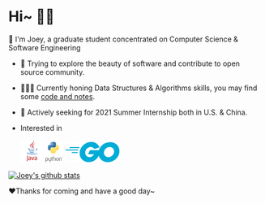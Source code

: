 # Hi~ 👋🏻

📖 I'm Joey, a graduate student concentrated on Computer Science & Software Engineering

- 🌁 Trying to explore the beauty of software and contribute to open source community.

- 👨🏻‍💻 Currently honing Data Structures & Algorithms skills, you may find some [code and notes](https://github.com/joey66666/Codeyard).

- 👀 Actively seeking for 2021 Summer Internship both in U.S. & China.

- Interested in

  <code><img height="45" src="https://github.com/joey66666/joey66666/blob/master/assets/java-1.svg"></code>
  <code><img height="40" src="https://github.com/joey66666/joey66666/blob/master/assets/python-4.svg"></code>
  <code><img height="40" src="https://github.com/joey66666/joey66666/blob/master/assets/go-blue.svg"></code>

[![Joey's github stats](https://github-readme-stats-rho.vercel.app/api?username=joey66666&show_icons=true&title_color=fff&icon_color=79ff97&text_color=9f9f9f&bg_color=151515)](https://github.com/joey66666)

❤Thanks for coming and have a good day~
